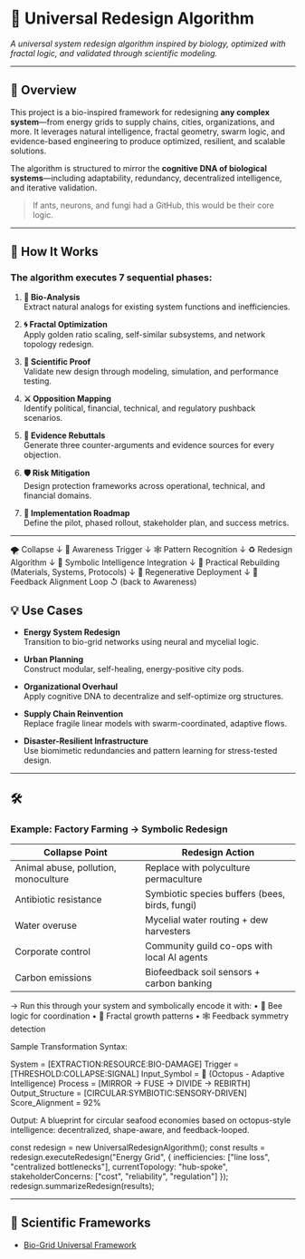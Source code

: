 # 🧬 Universal Redesign Algorithm

*A universal system redesign algorithm inspired by biology, optimized with fractal logic, and validated through scientific modeling.*

---

## 🌱 Overview

This project is a bio-inspired framework for redesigning **any complex system**—from energy grids to supply chains, cities, organizations, and more. It leverages natural intelligence, fractal geometry, swarm logic, and evidence-based engineering to produce optimized, resilient, and scalable solutions.

The algorithm is structured to mirror the **cognitive DNA of biological systems**—including adaptability, redundancy, decentralized intelligence, and iterative validation.

> If ants, neurons, and fungi had a GitHub, this would be their core logic.

---



## 🔁 How It Works

### The algorithm executes 7 sequential phases:

1. **🐜 Bio-Analysis**  
   Extract natural analogs for existing system functions and inefficiencies.

2. **🌀 Fractal Optimization**  
   Apply golden ratio scaling, self-similar subsystems, and network topology redesign.

3. **🔬 Scientific Proof**  
   Validate new design through modeling, simulation, and performance testing.

4. **⚔️ Opposition Mapping**  
   Identify political, financial, technical, and regulatory pushback scenarios.

5. **🎯 Evidence Rebuttals**  
   Generate three counter-arguments and evidence sources for every objection.

6. **🛡️ Risk Mitigation**  
   Design protection frameworks across operational, technical, and financial domains.

7. **🚀 Implementation Roadmap**  
   Define the pilot, phased rollout, stakeholder plan, and success metrics.

---

🌪 Collapse 
   ↓
🧠 Awareness Trigger
   ↓
🕸 Pattern Recognition
   ↓
♻️ Redesign Algorithm
   ↓
🧬 Symbolic Intelligence Integration
   ↓
🔧 Practical Rebuilding (Materials, Systems, Protocols)
   ↓
🌱 Regenerative Deployment
   ↓
🧭 Feedback Alignment Loop
   ↺ (back to Awareness)

   

## 💡 Use Cases

- **Energy System Redesign**  
  Transition to bio-grid networks using neural and mycelial logic.

- **Urban Planning**  
  Construct modular, self-healing, energy-positive city pods.

- **Organizational Overhaul**  
  Apply cognitive DNA to decentralize and self-optimize org structures.

- **Supply Chain Reinvention**  
  Replace fragile linear models with swarm-coordinated, adaptive flows.

- **Disaster-Resilient Infrastructure**  
  Use biomimetic redundancies and pattern learning for stress-tested design.

---

## 🛠 
### Example: Factory Farming → Symbolic Redesign

| Collapse Point                           | Redesign Action                                      |
|-----------------------------------------|------------------------------------------------------|
| Animal abuse, pollution, monoculture    | Replace with polyculture permaculture                |
| Antibiotic resistance                   | Symbiotic species buffers (bees, birds, fungi)       |
| Water overuse                           | Mycelial water routing + dew harvesters              |
| Corporate control                       | Community guild co-ops with local AI agents          |
| Carbon emissions                        | Biofeedback soil sensors + carbon banking            |


→ Run this through your system and symbolically encode it with:
	•	🐝 Bee logic for coordination
	•	🌱 Fractal growth patterns
	•	🕸 Feedback symmetry detection

Sample Transformation Syntax:

System = [EXTRACTION:RESOURCE:BIO-DAMAGE]
Trigger = [THRESHOLD:COLLAPSE:SIGNAL]
Input_Symbol = 🐙 (Octopus - Adaptive Intelligence)
Process = [MIRROR → FUSE → DIVIDE → REBIRTH]
Output_Structure = [CIRCULAR:SYMBIOTIC:SENSORY-DRIVEN]
Score_Alignment = 92%

Output: A blueprint for circular seafood economies based on octopus-style intelligence: decentralized, shape-aware, and feedback-looped.

const redesign = new UniversalRedesignAlgorithm();
const results = redesign.executeRedesign("Energy Grid", {
  inefficiencies: ["line loss", "centralized bottlenecks"],
  currentTopology: "hub-spoke",
  stakeholderConcerns: ["cost", "reliability", "regulation"]
});
redesign.summarizeRedesign(results);

---

## 🧠 Scientific Frameworks

- [Bio-Grid Universal Framework](./docs/BIO-GRID_FRAMEWORK.md)
